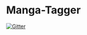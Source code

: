 # Manga-Tagger

[![Gitter](https://badges.gitter.im/Manga-Tagger/community.svg)](https://gitter.im/Manga-Tagger/community?utm_source=badge&utm_medium=badge&utm_campaign=pr-badge&utm_content=badge)